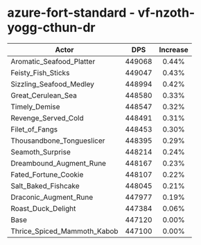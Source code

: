 # azure-fort-standard - vf-nzoth-yogg-cthun-dr
| Actor | DPS | Increase |
|---|:---:|:---:|
|Aromatic_Seafood_Platter|449068|0.44%|
|Feisty_Fish_Sticks|449047|0.43%|
|Sizzling_Seafood_Medley|448994|0.42%|
|Great_Cerulean_Sea|448580|0.33%|
|Timely_Demise|448547|0.32%|
|Revenge_Served_Cold|448491|0.31%|
|Filet_of_Fangs|448453|0.30%|
|Thousandbone_Tongueslicer|448395|0.29%|
|Seamoth_Surprise|448214|0.24%|
|Dreambound_Augment_Rune|448167|0.23%|
|Fated_Fortune_Cookie|448107|0.22%|
|Salt_Baked_Fishcake|448045|0.21%|
|Draconic_Augment_Rune|447977|0.19%|
|Roast_Duck_Delight|447384|0.06%|
|Base|447120|0.00%|
|Thrice_Spiced_Mammoth_Kabob|447100|0.00%|
